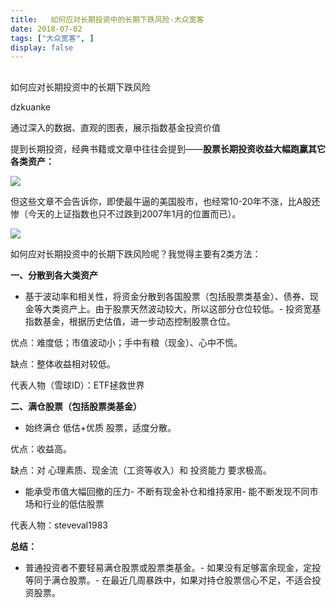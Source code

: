 ```yaml
---
title:   如何应对长期投资中的长期下跌风险-大众宽客
date: 2018-07-02
tags: ["大众宽客", ]
display: false
---
```



## 



如何应对长期投资中的长期下跌风险




dzkuanke




通过深入的数据、直观的图表，展示指数基金投资价值


提到长期投资，经典书籍或文章中往往会提到——**股票长期投资收益大幅跑赢其它各类资产：**



<img class="" data-copyright="0" data-ratio="0.661" data-s="300,640" src="https://mmbiz.qpic.cn/mmbiz_jpg/PKw3FQPmhIjxm4A6acib0SmjUl40ic8XP2NMWqmCnlTOYmK4wPicdwps4LIMP0WiaWUGUHIRFTlgr2AArXVgDmgr9w/640?wx_fmt=jpeg" data-type="jpeg" data-w="1000" style=""/>



但这些文章不会告诉你，即使最牛逼的美国股市，也经常10-20年不涨，比A股还惨（今天的上证指数也只不过跌到2007年1月的位置而已）。



<img class="" data-copyright="0" data-ratio="1.3972222222222221" data-s="300,640" src="https://mmbiz.qpic.cn/mmbiz_jpg/PKw3FQPmhIjxm4A6acib0SmjUl40ic8XP2d2bQ0y112OTrrQfa0NM82osYN9V5yz3SVTOcn81LRl8w4ibfiaIp0TdA/640?wx_fmt=jpeg" data-type="jpeg" data-w="1080" style=""/>



如何应对长期投资中的长期下跌风险呢？我觉得主要有2类方法：



**一、分散到各大类资产**
- 基于波动率和相关性，将资金分散到各国股票（包括股票类基金）、债券、现金等大类资产上。由于股票天然波动较大，所以这部分仓位较低。- 投资宽基指数基金，根据历史估值，进一步动态控制股票仓位。


优点：难度低；市值波动小；手中有粮（现金）、心中不慌。

缺点：整体收益相对较低。



代表人物（雪球ID）：ETF拯救世界



**二、满仓股票（包括股票类基金）**
- 始终满仓 低估+优质 股票，适度分散。


优点：收益高。

缺点：对 心理素质、现金流（工资等收入）和 投资能力&nbsp;要求极高。
- 能承受市值大幅回撤的压力- 不断有现金补仓和维持家用- 能不断发现不同市场和行业的低估股票


代表人物：steveval1983



**总结：**
- 普通投资者不要轻易满仓股票或股票类基金。- 如果没有足够富余现金，定投等同于满仓股票。- 在最近几周暴跌中，如果对持仓股票信心不足，不适合投资股票。